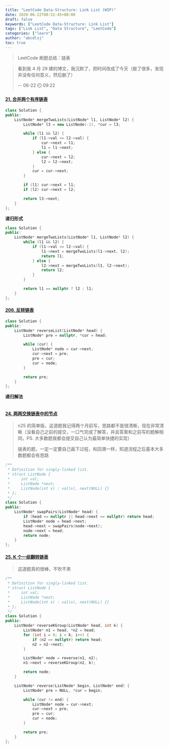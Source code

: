 ```yaml
---
title: "LeetCode Data-Structure: Link List (WIP)"
date: 2020-06-22T08:52:45+08:00
draft: false
keywords: ["LeetCode Data-Structure: Link List"]
tags: ["Link List", "Data Structure", "LeetCode"]
categories: ["learn"]
author: "abcdlsj"
toc: true
---
```


> LeetCode 刷题总结：链表

<!--more-->

> 看到我 4 月 29 建的博文，我沉默了，把时间改成了今天（敲了很多，发现并没有任何意义，然后删了）
>
> -\- 06-22 :timer_clock: 09:22

#### [21. 合并两个有序链表](https://leetcode-cn.com/problems/merge-two-sorted-lists/)

```cpp
class Solution {
public:
    ListNode* mergeTwoLists(ListNode* l1, ListNode* l2) {
        ListNode* l3 = new ListNode(-1), *cur = l3;

        while (l1 && l2) {
            if (l1->val <= l2->val) {
                cur->next = l1;
                l1 = l1->next;
            } else {
                cur->next = l2;
                l2 = l2->next;
            }
            cur = cur->next;
        } 

        if (l1) cur->next = l1;
        if (l2) cur->next = l2;

        return l3->next; 
    }
};
```

**递归形式**

```cpp
class Solution {
public:
    ListNode* mergeTwoLists(ListNode* l1, ListNode* l2) {
        while (l1 && l2) {
            if (l1->val <= l2->val) {
                l1->next = mergeTwoLists(l1->next, l2);
                return l1;
            } else {
                l2->next = mergeTwoLists(l1, l2->next);
                return l2;
            }
        }

        return l1 == nullptr ? l2 : l1;
    }
};
```

#### [206. 反转链表](https://leetcode-cn.com/problems/reverse-linked-list/)

```cpp
class Solution {
public:
    ListNode* reverseList(ListNode* head) {
        ListNode* pre = nullptr, *cur = head;

        while (cur) {
            ListNode* node = cur->next;
            cur->next = pre;
            pre = cur;
            cur = node;
        }

        return pre;
    }
};
```

**递归解法**

```cpp

```



#### [24. 两两交换链表中的节点](https://leetcode-cn.com/problems/swap-nodes-in-pairs/)

> n25 的简单版，这道题我记得两个月前写，思路都不是很清晰，现在非常清晰（没看自己之前的提交，一口气完成了解答，并且答案和之前写的题解相同，PS. 大多数题我都会提交自己认为最简单快捷的实现）
>
> 链表的题，一定一定要自己画下过程，和回溯一样，知道流程之后基本大多数题都会有思路

```cpp
/**
 * Definition for singly-linked list.
 * struct ListNode {
 *     int val;
 *     ListNode *next;
 *     ListNode(int x) : val(x), next(NULL) {}
 * };
 */
class Solution {
public:
    ListNode* swapPairs(ListNode* head) {
        if (head == nullptr || head->next == nullptr) return head;
        ListNode* node = head->next;
        head->next = swapPairs(node->next);
        node->next = head;
        return node;
    }
};
```

#### [25. K 个一组翻转链表](https://leetcode-cn.com/problems/reverse-nodes-in-k-group/)

> 这道题真的很棒，不吹不黑

```cpp
/**
 * Definition for singly-linked list.
 * struct ListNode {
 *     int val;
 *     ListNode *next;
 *     ListNode(int x) : val(x), next(NULL) {}
 * };
 */
class Solution {
public:
    ListNode* reverseKGroup(ListNode* head, int k) {
        ListNode* n1 = head, *n2 = head;
        for (int i = 0; i < k; i++) {
            if (n2 == nullptr) return head;
            n2 = n2->next; 
        }

        ListNode* node = reverse(n1, n2);
        n1->next = reverseKGroup(n2, k);

        return node;
    }

    ListNode* reverse(ListNode* begin, ListNode* end) {
        ListNode* pre = NULL, *cur = begin;

        while (cur != end) {
            ListNode* node = cur->next;
            cur->next = pre;
            pre = cur;
            cur = node;
        }

        return pre;
    }
};
```


